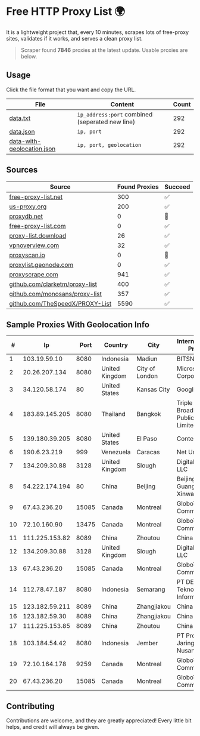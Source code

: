 
# Free HTTP Proxy List 🌍

It is a lightweight project that, every 10 minutes, scrapes lots of free-proxy sites, validates if it works, and serves a clean proxy list.


> Scraper found **7846** proxies at the latest update. Usable proxies are below.

## Usage

Click the file format that you want and copy the URL.


|File|Content|Count|
|----|-------|-----|
|[data.txt](https://raw.githubusercontent.com/themiralay/Proxy-List-World/master/data.txt)|`ip_address:port` combined (seperated new line)|292|
|[data.json](https://raw.githubusercontent.com/themiralay/Proxy-List-World/master/data.json)|`ip, port`|292|
|[data-with-geolocation.json](https://raw.githubusercontent.com/themiralay/Proxy-List-World/master/data-with-geolocation.json)|`ip, port, geolocation`|292|

## Sources

|Source|Found Proxies|Succeed|
|------|-------------|-------|
|[free-proxy-list.net](https://free-proxy-list.net)|300|✅|
|[us-proxy.org](https://www.us-proxy.org)|200|✅|
|[proxydb.net](http://proxydb.net)|0|🚫|
|[free-proxy-list.com](https://free-proxy-list.com/?page=&port=&type%5B%5D=http&type%5B%5D=https&up_time=0&search=Search)|0|✅|
|[proxy-list.download](https://www.proxy-list.download/HTTP)|26|✅|
|[vpnoverview.com](https://vpnoverview.com/privacy/anonymous-browsing/free-proxy-servers)|32|✅|
|[proxyscan.io](https://www.proxyscan.io)|0|🚫|
|[proxylist.geonode.com](https://proxylist.geonode.com/api/proxy-list?limit=300&page=1&sort_by=lastChecked&sort_type=desc&protocols=http,https)|0|✅|
|[proxyscrape.com](https://api.proxyscrape.com/v2/?request=displayproxies&protocol=http&timeout=10000&country=all&ssl=all&anonymity=all)|941|✅|
|[github.com/clarketm/proxy-list](https://raw.githubusercontent.com/clarketm/proxy-list/master/proxy-list-raw.txt)|400|✅|
|[github.com/monosans/proxy-list](https://raw.githubusercontent.com/monosans/proxy-list/main/proxies/http.txt)|357|✅|
|[github.com/TheSpeedX/PROXY-List](https://raw.githubusercontent.com/TheSpeedX/PROXY-List/master/http.txt)|5590|✅|


## Sample Proxies With Geolocation Info

|#|Ip|Port|Country|City|Internet Service Provider|
|-|--|----|-------|----|-------------------------|
|1|103.19.59.10|8080|Indonesia|Madiun|BITSNET|
|2|20.26.207.134|8080|United Kingdom|City of London|Microsoft Corporation|
|3|34.120.58.174|80|United States|Kansas City|Google LLC|
|4|183.89.145.205|8080|Thailand|Bangkok|Triple T Broadband Public Company Limited|
|5|139.180.39.205|8080|United States|El Paso|Conterra|
|6|190.6.23.219|999|Venezuela|Caracas|Net Uno|
|7|134.209.30.88|3128|United Kingdom|Slough|DigitalOcean, LLC|
|8|54.222.174.194|80|China|Beijing|Beijing Guanghuan Xinwang Digital|
|9|67.43.236.20|15085|Canada|Montreal|GloboTech Communications|
|10|72.10.160.90|13475|Canada|Montreal|GloboTech Communications|
|11|111.225.153.82|8089|China|Zhoutou|China Telecom|
|12|134.209.30.88|3128|United Kingdom|Slough|DigitalOcean, LLC|
|13|67.43.236.20|15085|Canada|Montreal|GloboTech Communications|
|14|112.78.47.187|8080|Indonesia|Semarang|PT DES Teknologi Informasi|
|15|123.182.59.211|8089|China|Zhangjiakou|China Telecom|
|16|123.182.59.30|8089|China|Zhangjiakou|China Telecom|
|17|111.225.153.85|8089|China|Zhoutou|China Telecom|
|18|103.184.54.42|8080|Indonesia|Jember|PT Proxi Jaringan Nusantara|
|19|72.10.164.178|9259|Canada|Montreal|GloboTech Communications|
|20|67.43.236.20|15085|Canada|Montreal|GloboTech Communications|



## Contributing

Contributions are welcome, and they are greatly appreciated! Every
little bit helps, and credit will always be given.

